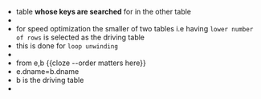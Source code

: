 - table __whose keys are searched__ for in the other table
-
- for speed optimization the smaller of two tables i.e having `lower number of rows` is selected as the driving table
- this is done for `loop unwinding`
-
- from e,b {{cloze --order matters here}}
- e.dname=b.dname
- b is the driving table
-